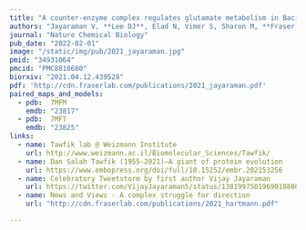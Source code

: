```yaml
---
title: "A counter-enzyme complex regulates glutamate metabolism in Bacillus subtilis"
authors: "Jayaraman V, **Lee DJ**, Elad N, Vimer S, Sharon M, **Fraser JS**, Tawfik DS."
journal: "Nature Chemical Biology"
pub_date: "2022-02-01"
image: "/static/img/pub/2021_jayaraman.jpg"
pmid: "34931064"
pmcid: "PMC8810680"
biorxiv: "2021.04.12.439528"
pdf: 'http://cdn.fraserlab.com/publications/2021_jayaraman.pdf'
paired_maps_and_models:
  - pdb:  7MFM
    emdb: "23817"
  - pdb:  7MFT
    emdb: "23825"     
links:
  - name: Tawfik lab @ Weizmann Institute
    url: http://www.weizmann.ac.il/Biomolecular_Sciences/Tawfik/
  - name: Dan Salah Tawfik (1955-2021)—A giant of protein evolution
    url: https://www.embopress.org/doi/full/10.15252/embr.202153256
  - name: Celebratory Tweetstorm by first author Vijay Jayaraman
    url: https://twitter.com/VijayJayaraman5/status/1381997501969018880?s=20
  - name: News and Views - A complex struggle for direction
    url: "http://cdn.fraserlab.com/publications/2021_hartmann.pdf"

---
```

